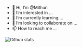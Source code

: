 - 👋 Hi, I’m @Mithun
- 👀 I’m interested in ...
- 🌱 I’m currently learning ...
- 💞️ I’m looking to collaborate on ...
- 📫 How to reach me ...

![Github stats](https://github-readme-stats.vercel.app/api?username=mithunprime&theme=highcontrast&show_icons=true&count_private=true)
